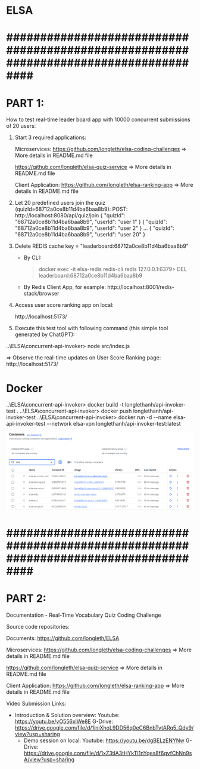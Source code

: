# ELSA

# ##################################################################################### #

# PART 1:
How to test real-time leader board app with 10000 concurrent submissions of 20 users:

1. Start 3 required applications:

    Microservices:
    https://github.com/longleth/elsa-coding-challenges
    => More details in README.md file
    
    https://github.com/longleth/elsa-quiz-service
    => More details in README.md file
    
    Client Application:
    https://github.com/longleth/elsa-ranking-app
    => More details in README.md file

2. Let 20 predefined users join the quiz (quizId=68712a0ce8b11d4ba6baa8b9):
    POST: http://localhost:8080/api/quiz/join
   {
       "quizId": "68712a0ce8b11d4ba6baa8b9",
       "userId": "user 1"
   }
   {
       "quizId": "68712a0ce8b11d4ba6baa8b9",
       "userId": "user 2"
   }
    ...
   {
       "quizId": "68712a0ce8b11d4ba6baa8b9",
       "userId": "user 20"
   }

3. Delete REDIS cache key = "leaderboard:68712a0ce8b11d4ba6baa8b9"

    - By CLI:
      > docker exec -it elsa-redis redis-cli
        redis 127.0.0.1:6379> DEL leaderboard:68712a0ce8b11d4ba6baa8b9
    - By Redis Client App, for example:
      http://localhost:8001/redis-stack/browser

4. Access user score ranking app on local:

    http://localhost:5173/

5. Execute this test tool with following command (this simple tool generated by ChatGPT):

..\ELSA\concurrent-api-invoker> node src/index.js

=> Observe the real-time updates on User Score Ranking page: http://localhost:5173/

# Docker
..\ELSA\concurrent-api-invoker> docker build -t longlethanh/api-invoker-test .
..\ELSA\concurrent-api-invoker> docker push longlethanh/api-invoker-test
..\ELSA\concurrent-api-invoker> docker run -d --name elsa-api-invoker-test --network elsa-vpn longlethanh/api-invoker-test:latest

![img.png](containers.png)

# ##################################################################################### #

# PART 2:
Documentation - Real-Time Vocabulary Quiz Coding Challenge

Source code repositories:

Documents:
https://github.com/longleth/ELSA

Microservices:
https://github.com/longleth/elsa-coding-challenges
    => More details in README.md file

https://github.com/longleth/elsa-quiz-service
    => More details in README.md file

Client Application:
https://github.com/longleth/elsa-ranking-app
    => More details in README.md file

Video Submission Links:

- Introduction & Solution overview:
    Youtube: https://youtu.be/vO556xlWe8E
    G-Drive: https://drive.google.com/file/d/1iniXhoL9DD56q0eC6BnbTvtARq5_Qdv9/view?usp=sharing
  - Demo session on local:
    Youtube: https://youtu.be/dgBELzENYNw
    G-Drive: https://drive.google.com/file/d/1xZ3tlA3tHYkTI1nYqes8f6qvfChNn9sA/view?usp=sharing
